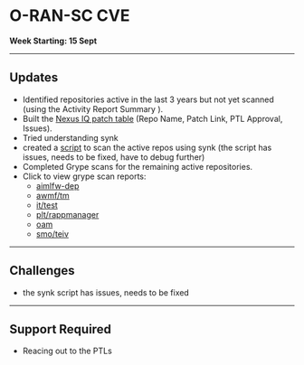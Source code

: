 # O-RAN-SC CVE  
**Week Starting: 15 Sept**

---

## Updates
- Identified repositories active in the last 3 years but not yet scanned (using the Activity Report Summary
).
- Built the [Nexus IQ patch table](../docs/nexus-iq-table.md) (Repo Name, Patch Link, PTL Approval, Issues).
- Tried understanding synk
- created a [script](../scripts/synk.sh) to scan the active repos using synk (the script has issues, needs to be fixed, have to debug further)
- Completed Grype scans for the remaining active repositories.
- Click to view grype scan reports:
    - [aimlfw-dep](../cve-scan-results/)
    - [awmf/tm](../cve-scan-results/tm.md)
    - [it/test](../cve-scan-results/it-test.md)
    - [plt/rappmanager](../cve-scan-results/rappmanager.md)
    - [oam](../cve-scan-results/oam.md)
    - [smo/teiv](../cve-scan-results/teiv.md)

---

## Challenges
- the synk script has issues, needs to be fixed

---

## Support Required
- Reacing out to the PTLs
